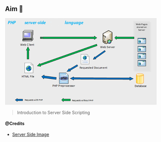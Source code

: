 ## Aim 🏹

<img src='images/server.png' alt="server">

> Introduction to Server Side Scripting

#### @Credits
- [Server Side Image](https://miro.medium.com/)
